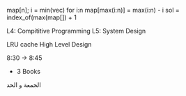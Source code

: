 map[n];
i = min(vec)
for i:n
    map[max(i:n)] = max(i:n) - i
sol = index_of(max(map[]) + 1



L4: Compititive Programming
L5: System Design

LRU cache
High Level Design


8:30 -> 8:45
* 3 Books

الجمعة و الحد